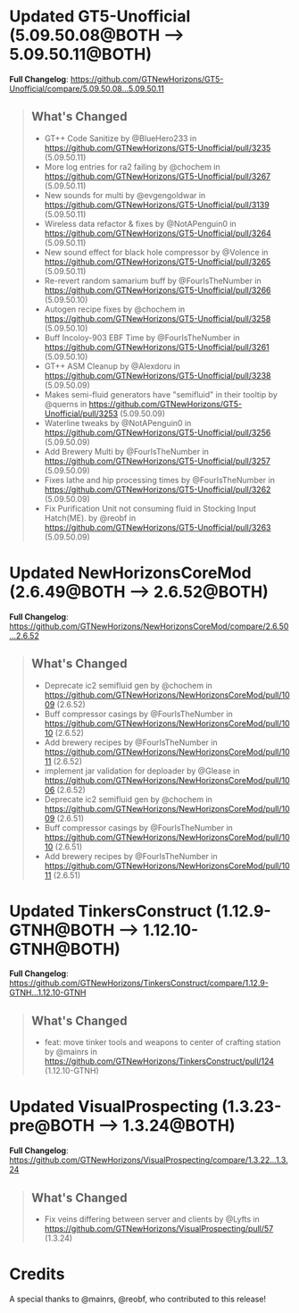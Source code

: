 # Updated GT5-Unofficial (5.09.50.08@BOTH --> 5.09.50.11@BOTH)
**Full Changelog**: https://github.com/GTNewHorizons/GT5-Unofficial/compare/5.09.50.08...5.09.50.11
>## What's Changed
> * GT++ Code Sanitize by @BlueHero233 in https://github.com/GTNewHorizons/GT5-Unofficial/pull/3235 (5.09.50.11)
> * More log entries for ra2 failing by @chochem in https://github.com/GTNewHorizons/GT5-Unofficial/pull/3267 (5.09.50.11)
> * New sounds for multi by @evgengoldwar in https://github.com/GTNewHorizons/GT5-Unofficial/pull/3139 (5.09.50.11)
> * Wireless data refactor & fixes by @NotAPenguin0 in https://github.com/GTNewHorizons/GT5-Unofficial/pull/3264 (5.09.50.11)
> * New sound effect for black hole compressor by @Volence in https://github.com/GTNewHorizons/GT5-Unofficial/pull/3265 (5.09.50.11)
> * Re-revert random samarium buff by @FourIsTheNumber in https://github.com/GTNewHorizons/GT5-Unofficial/pull/3266 (5.09.50.10)
> * Autogen recipe fixes by @chochem in https://github.com/GTNewHorizons/GT5-Unofficial/pull/3258 (5.09.50.10)
> * Buff Incoloy-903 EBF Time by @FourIsTheNumber in https://github.com/GTNewHorizons/GT5-Unofficial/pull/3261 (5.09.50.10)
> * GT++ ASM Cleanup by @Alexdoru in https://github.com/GTNewHorizons/GT5-Unofficial/pull/3238 (5.09.50.09)
> * Makes semi-fluid generators have "semifluid" in their tooltip by @querns in https://github.com/GTNewHorizons/GT5-Unofficial/pull/3253 (5.09.50.09)
> * Waterline tweaks by @NotAPenguin0 in https://github.com/GTNewHorizons/GT5-Unofficial/pull/3256 (5.09.50.09)
> * Add Brewery Multi by @FourIsTheNumber in https://github.com/GTNewHorizons/GT5-Unofficial/pull/3257 (5.09.50.09)
> * Fixes lathe and hip processing times by @FourIsTheNumber in https://github.com/GTNewHorizons/GT5-Unofficial/pull/3262 (5.09.50.09)
> * Fix Purification Unit not consuming fluid in Stocking Input Hatch(ME). by @reobf in https://github.com/GTNewHorizons/GT5-Unofficial/pull/3263 (5.09.50.09)
>

# Updated NewHorizonsCoreMod (2.6.49@BOTH --> 2.6.52@BOTH)
**Full Changelog**: https://github.com/GTNewHorizons/NewHorizonsCoreMod/compare/2.6.50...2.6.52
>## What's Changed
> * Deprecate ic2 semifluid gen by @chochem in https://github.com/GTNewHorizons/NewHorizonsCoreMod/pull/1009 (2.6.52)
> * Buff compressor casings by @FourIsTheNumber in https://github.com/GTNewHorizons/NewHorizonsCoreMod/pull/1010 (2.6.52)
> * Add brewery recipes by @FourIsTheNumber in https://github.com/GTNewHorizons/NewHorizonsCoreMod/pull/1011 (2.6.52)
> * implement jar validation for deploader by @Glease in https://github.com/GTNewHorizons/NewHorizonsCoreMod/pull/1006 (2.6.52)
> * Deprecate ic2 semifluid gen by @chochem in https://github.com/GTNewHorizons/NewHorizonsCoreMod/pull/1009 (2.6.51)
> * Buff compressor casings by @FourIsTheNumber in https://github.com/GTNewHorizons/NewHorizonsCoreMod/pull/1010 (2.6.51)
> * Add brewery recipes by @FourIsTheNumber in https://github.com/GTNewHorizons/NewHorizonsCoreMod/pull/1011 (2.6.51)
>

# Updated TinkersConstruct (1.12.9-GTNH@BOTH --> 1.12.10-GTNH@BOTH)
**Full Changelog**: https://github.com/GTNewHorizons/TinkersConstruct/compare/1.12.9-GTNH...1.12.10-GTNH
>## What's Changed
> * feat: move tinker tools and weapons to center of crafting station by @mainrs in https://github.com/GTNewHorizons/TinkersConstruct/pull/124 (1.12.10-GTNH)
>

# Updated VisualProspecting (1.3.23-pre@BOTH --> 1.3.24@BOTH)
**Full Changelog**: https://github.com/GTNewHorizons/VisualProspecting/compare/1.3.22...1.3.24
>## What's Changed
> * Fix veins differing between server and clients by @Lyfts in https://github.com/GTNewHorizons/VisualProspecting/pull/57 (1.3.24)
>

# Credits
A special thanks to @mainrs, @reobf, who contributed to this release!